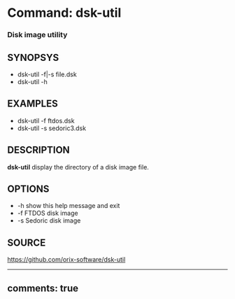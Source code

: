 # Command: dsk-util

### Disk image utility

## SYNOPSYS
+ dsk-util -f|-s file.dsk
+ dsk-util -h

## EXAMPLES
+ dsk-util -f ftdos.dsk
+ dsk-util -s sedoric3.dsk

## DESCRIPTION
**dsk-util** display the directory of a disk image file.

## OPTIONS
*  -h
                show this help message and exit
*  -f
                FTDOS disk image
*  -s
                Sedoric disk image

## SOURCE
https://github.com/orix-software/dsk-util

---
comments: true
---
